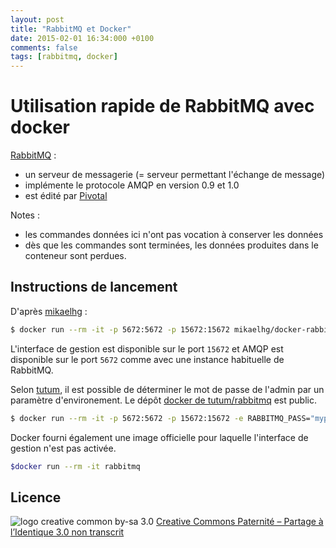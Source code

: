 ```yaml
---
layout: post
title: "RabbitMQ et Docker"
date: 2015-02-01 16:34:000 +0100
comments: false
tags: [rabbitmq, docker]
---
```


# Utilisation rapide de RabbitMQ avec docker

[RabbitMQ](http://www.rabbitmq.com/) :

* un serveur de messagerie (= serveur permettant l'échange de message)
* implémente le protocole AMQP en version 0.9 et 1.0
* est édité par [Pivotal](http://www.pivotal.io/)

Notes :

* les commandes données ici n'ont pas vocation à conserver les données
* dès que les commandes sont terminées, les données produites dans le conteneur sont perdues.

## Instructions de lancement

D'après [mikaelhg](https://github.com/mikaelhg/docker-rabbitmq) :

```bash
$ docker run --rm -it -p 5672:5672 -p 15672:15672 mikaelhg/docker-rabbitmq
```

L'interface de gestion est disponible sur le port `15672` et AMQP est disponible sur le port `5672` comme avec une instance habituelle de RabbitMQ.

Selon [tutum](https://github.com/tutumcloud/tutum-docker-rabbitmq), il est possible de déterminer le mot de passe de l'admin par un paramètre d'environement.
Le dépôt [docker de tutum/rabbitmq](https://registry.hub.docker.com/u/tutum/rabbitmq/) est public.

```bash
$ docker run --rm -it -p 5672:5672 -p 15672:15672 -e RABBITMQ_PASS="mypass" tutum/rabbitmq
```

Docker fourni également une image officielle pour laquelle l'interface de gestion n'est pas activée.

```bash
$docker run --rm -it rabbitmq
```

## Licence

![logo creative common by-sa 3.0](http://i.creativecommons.org/l/by-sa/3.0/88x31.png)
[Creative Commons Paternité – Partage à l’Identique 3.0 non transcrit](http://creativecommons.org/licenses/by-sa/3.0/)
